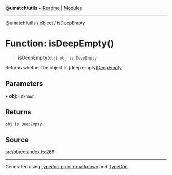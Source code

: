 **@umatch/utils** • [Readme](../../index.md) \| [Modules](../../modules.md)

***

[@umatch/utils](../../modules.md) / [object](../index.md) / isDeepEmpty

# Function: isDeepEmpty()

> **isDeepEmpty**(`obj`): `obj is DeepEmpty`

Returns whether the object is [deep empty][DeepEmpty](../type-aliases/DeepEmpty.md).

## Parameters

• **obj**: `unknown`

## Returns

`obj is DeepEmpty`

## Source

[src/object/index.ts:266](https://github.com/umatch-oficial/utils/blob/1813ff9/src/object/index.ts#L266)

***

Generated using [typedoc-plugin-markdown](https://www.npmjs.com/package/typedoc-plugin-markdown) and [TypeDoc](https://typedoc.org/)
